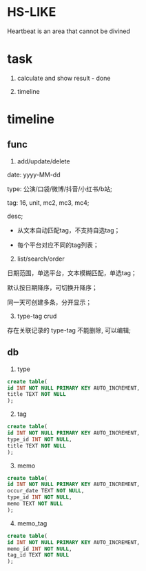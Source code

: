 # HS-LIKE
Heartbeat is an area that cannot be divined

# task

1. calculate and show result - done

2. timeline

# timeline

## func

1. add/update/delete

date: yyyy-MM-dd

type: 公演/口袋/微博/抖音/小红书/b站;

tag: 16, unit, mc2, mc3, mc4;

desc;

- 从文本自动匹配tag，不支持自选tag；

- 每个平台对应不同的tag列表；

2. list/search/order

日期范围，单选平台，文本模糊匹配，单选tag；

默认按日期降序，可切换升降序；

同一天可创建多条，分开显示；

3. type-tag crud

存在关联记录的 type-tag 不能删除, 可以编辑;

## db

1. type

```sql
create table(
id INT NOT NULL PRIMARY KEY AUTO_INCREMENT,
title TEXT NOT NULL
);
```

2. tag

```sql
create table(
id INT NOT NULL PRIMARY KEY AUTO_INCREMENT,
type_id INT NOT NULL,
title TEXT NOT NULL
);
```

3. memo

```sql
create table(
id INT NOT NULL PRIMARY KEY AUTO_INCREMENT,
occur_date TEXT NOT NULL,
type_id INT NOT NULL,
memo TEXT NOT NULL
);
```

4. memo_tag

```sql
create table(
id INT NOT NULL PRIMARY KEY AUTO_INCREMENT,
memo_id INT NOT NULL,
tag_id TEXT NOT NULL
);
```

